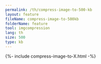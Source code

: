 ```yaml
---
permalink: /th/compress-image-to-500-kb
layout: feature
fileName: compress-image-to-500kb
folderName: feature
tool: imgcompression
lang: th
size: 500
type: kb
---
```


{%- include compress-image-to-X.html -%}
